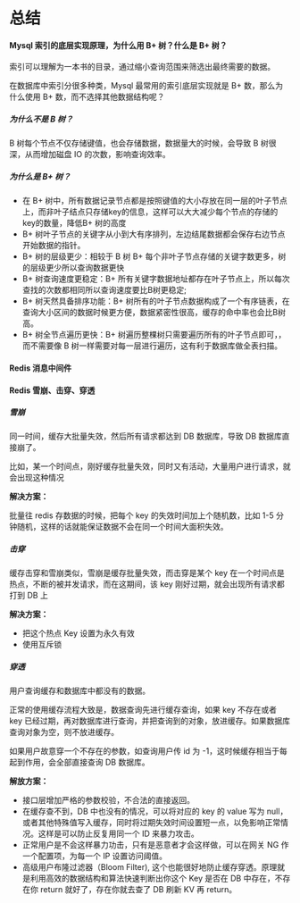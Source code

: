# 总结

#### Mysql 索引的底层实现原理，为什么用 B+ 树？什么是 B+ 树？

索引可以理解为一本书的目录，通过缩小查询范围来筛选出最终需要的数据。

在数据库中索引分很多种类，Mysql 最常用的索引底层实现就是 B+ 数，那么为什么使用 B+ 数，而不选择其他数据结构呢？

##### 为什么不是 B 树？

B 树每个节点不仅存储键值，也会存储数据，数据量大的时候，会导致 B 树很深，从而增加磁盘 IO 的次数，影响查询效率。

##### 为什么是 B+ 树？

- 在 B+ 树中，所有数据记录节点都是按照键值的大小存放在同一层的叶子节点上，而非叶子结点只存储key的信息，这样可以大大减少每个节点的存储的key的数量，降低B+ 树的高度
- B+ 树叶子节点的关键字从小到大有序排列，左边结尾数据都会保存右边节点开始数据的指针。
- B+ 树的层级更少：相较于 B 树 B+ 每个非叶子节点存储的关键字数更多，树的层级更少所以查询数据更快
- B+ 树查询速度更稳定：B+ 所有关键字数据地址都存在叶子节点上，所以每次查找的次数都相同所以查询速度要比B树更稳定;
- B+ 树天然具备排序功能：B+ 树所有的叶子节点数据构成了一个有序链表，在查询大小区间的数据时候更方便，数据紧密性很高，缓存的命中率也会比B树高。
- B+ 树全节点遍历更快：B+ 树遍历整棵树只需要遍历所有的叶子节点即可，，而不需要像 B 树一样需要对每一层进行遍历，这有利于数据库做全表扫描。

#### Redis 消息中间件



#### Redis 雪崩、击穿、穿透

##### 雪崩

同一时间，缓存大批量失效，然后所有请求都达到 DB 数据库，导致 DB 数据库直接崩了。

比如，某一个时间点，刚好缓存批量失效，同时又有活动，大量用户进行请求，就会出现这种情况

**解决方案：**

批量往 redis 存数据的时候，把每个 key 的失效时间加上个随机数，比如 1-5 分钟随机，这样的话就能保证数据不会在同一个时间大面积失效。

##### 击穿

缓存击穿和雪崩类似，雪崩是缓存批量失效，而击穿是某个 key 在一个时间点是热点，不断的被并发请求，而在这期间，该 key 刚好过期，就会出现所有请求都打到 DB 上

**解决方案：**

- 把这个热点 Key 设置为永久有效
- 使用互斥锁

##### 穿透

用户查询缓存和数据库中都没有的数据。

正常的使用缓存流程大致是，数据查询先进行缓存查询，如果 key 不存在或者 key 已经过期，再对数据库进行查询，并把查询到的对象，放进缓存。如果数据库查询对象为空，则不放进缓存。

如果用户故意穿一个不存在的参数，如查询用户传 id 为 -1，这时候缓存相当于每起到作用，会全部直接查询 DB 数据库。

**解放方案：**

- 接口层增加严格的参数校验，不合法的直接返回。
- 在缓存查不到，DB 中也没有的情况，可以将对应的 key 的 value 写为 null，或者其他特殊值写入缓存，同时将过期失效时间设置短一点，以免影响正常情况。这样是可以防止反复用同一个 ID 来暴力攻击。
- 正常用户是不会这样暴力功击，只有是恶意者才会这样做，可以在网关 NG 作一个配置项，为每一个 IP 设置访问阈值。
- 高级用户布隆过滤器（Bloom Filter), 这个也能很好地防止缓存穿透。原理就是利用高效的数据结构和算法快速判断出你这个 Key 是否在 DB 中存在，不存在你 return 就好了，存在你就去查了 DB 刷新 KV 再 return。